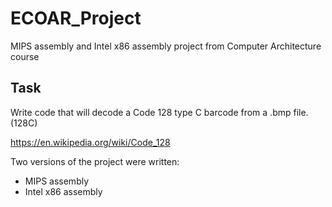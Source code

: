 # ECOAR_Project
MIPS assembly and Intel x86 assembly project from Computer Architecture course

## Task
Write code that will decode a Code 128 type C barcode from a .bmp file. (128C)

https://en.wikipedia.org/wiki/Code_128

Two versions of the project were written:
- MIPS assembly
- Intel x86 assembly
